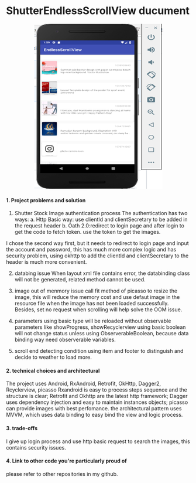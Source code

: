 # ShutterEndlessScrollView ducument
<div align=center><img width="350" height="450" src="https://github.com/georgekwock/ShutterEndlessScrollView/blob/master/EnlessScrollView.png"/></div>

#### 1. Project problems and solution
1. Shutter Stock Image authentication process
The authentication has two ways:
a. Http Basic way: use clientId and clientSecretary to be added in the request header
b. Oath 2.0:redirect to login page and after login to get the code to fetch token. use the token to get the images.

I chose the second way first, but it needs to redirect to login page and input the account and password, this has much more complex logic and has security problem, using okhttp to add the clientId and clientSecretary to the header is much more convenient.

2. databing issue
When layout xml file contains error, the databinding class will not be generated, related method cannot be used.

3. image out of menmory issue
call fit method of picasso to resize the image, this will reduce the memory cost and use defaut image in the resource file when the image has not been loaded successfully. Besides, set no request when scrolling will help solve the OOM issue.

4. parameters using basic type will be reloaded without observable
parameters like showProgress, showRecyclerview using basic boolean will not change status unless using ObserverableBoolean, because data binding way need observerable variables.

5. scroll end detecting condition
using item and footer to distinguish and decide to weather to load more.

#### 2. technical choices and architectural
The project uses Android, RxAndroid, Retrofit, OkHttp, Dagger2, Rcyclerview, picasso
Rxandroid is easy to process steps sequence and the structure is clear;
Retrofit and Okhttp are the latest http framework;
Dagger uses dependency injection and easy to maintain instances objects;
picasso can provide images with best perfomance.
the architectural pattern uses MVVM, which uses data binding to easy bind the view and logic process.

#### 3. trade-offs
I give up login process and use http basic request to search the images, this contains security issues.

#### 4. Link to other code you're particularly proud of
please refer to other repositories in my github.
